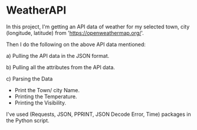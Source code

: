 # WeatherAPI

In this project, I'm getting an API data of weather for my selected town, city (longitude, latitude) from 'https://openweathermap.org/'.

Then I do the following on the above API data mentioned:

a) Pulling the API data in the JSON format.

b) Pulling all the attributes from the API data.

c) Parsing the Data

- Print the Town/ city Name.
- Printing the Temperature.
- Printing the Visibility.

I've used (Requests, JSON, PPRINT, JSON Decode Error, Time) packages in the Python script.
